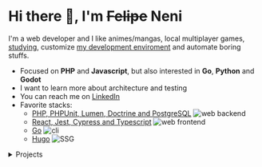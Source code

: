 
# Hi there 👋, I'm ~~Felipe~~ Neni

I'm a web developer and I like animes/mangas, local multiplayer games, [studying](http://neni.dev/ead), customize [my development enviroment](http://d.neni.dev) and automate boring stuffs.

- Focused on **PHP** and **Javascript**, but also interested in **Go**, **Python** and **Godot**
- I want to learn more about architecture and testing
- You can reach me on [LinkedIn](https://www.linkedin.com/in/nenitf/)
- Favorite stacks:
  - [PHP, PHPUnit, Lumen, Doctrine and PostgreSQL](https://github.com/nenitf/elefanteca_api) ![web backend](https://img.shields.io/badge/%20-web%20backend-blue)
  - [React, Jest, Cypress and Typescript](https://github.com/nenitf/isb-conecta_ui) ![web frontend](https://img.shields.io/badge/%20-web%20frontend-blue)
  - [Go](https://github.com/nenitf/devtome) ![cli](https://img.shields.io/badge/%20-CLI-blue)
  - [Hugo](https://github.com/nenitf/blog_projeto-bilingue) ![SSG](https://img.shields.io/badge/%20-SSG-blue)

<details>
  <summary>Projects</summary>

| Project                                                                  | Type        | First commit | WIP |
|--------------------------------------------------------------------------|-------------|--------------|-----|
| [Async Poll](https://github.com/nenitf/async-poll)                       | System      | 2022-03-10   |     |
| [Clover report viewer](https://codepen.io/nenitf/full/NWwYQoz)           | Tool        | 2022-02-21   |     |
| [Conceitorio](https://github.com/nenitf/conceitorio)                     | System      | 2021-12-21   | :x: |
| [English learning blog](https://github.com/nenitf/blog_projeto-bilingue) | Static site | 2021-12-02   | :x: |
| [Devtome](https://github.com/nenitf/devtome)                             | Tool        | 2021-10-14   |     |
| [Emojicom specification](https://github.com/nenitf/emojicom)             | Static site | 2021-10-07   |     |
| [JUnit report viewer](https://codepen.io/nenitf/full/GREQZRd)            | Tool        | 2021-09-17   |     |
| [Elefanteca API](https://github.com/nenitf/elefanteca_api)               | System      | 2021-09-10   |     |
| [Dailypong](https://github.com/nenitf/dailypong)                         | Tool        | 2021-08-24   |     |
| [Localspa](https://github.com/nenitf/localspa)                           | Tool        | 2021-06-30   |     |
| [Zombicards](https://github.com/jooaopc/zombicards)                      | Tool        | 2021-06-16   |     |
| [Quem vai](https://github.com/nenitf/quemvai)                            | Tool        | 2021-06-15   |     |
| [Curriculum Vitae](https://github.com/nenitf/cv)                         | Static site | 2021-03-29   |     |
| [Snippets blog](https://github.com/nenitf/blog_snippets)                 | Static site | 2021-03-18   |     |
| [ISB Conecta](https://github.com/nenitf/isb-conecta)                     | System      | 2021-01-08   | :x: |
| [Esquecicio](https://github.com/nenitf/esquecicio)                       | Tool        | 2020-11-03   |     |
| [My portfolio](https://github.com/nenitf/nenitf.github.io)               | Static site | 2019-02-13   |     |
| [Rancho](https://github.com/nenitf/rancho)                               | Tool        | 2018-06-30   | :x: |
| [Kamas](https://github.com/nenitf/kamas)                                 | Tool        | 2018-01-11   |     |

</details>
